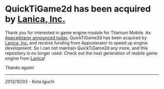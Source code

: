 # QuickTiGame2d has been acquired by [Lanica, Inc.](http://lanica.co/)

Thank you for interested in game engine module for Titanium Mobile. As [Appceletaror announced today](http://techcrunch.com/2012/10/03/appcelerator-innovation-fund/), QuickTiGame2d has been acquired by [Lanica, Inc.](http://lanica.co/) and receive funding from Appcelerator to speed up engine development. So I can not maintain QuickTiGame2d any more, and this repository is no longer used. Check out the next generation of mobile game engine from [Lanica](http://lanica.co/)!

*Thanks again!*

----
2012/10/03 - Kota Iguchi
